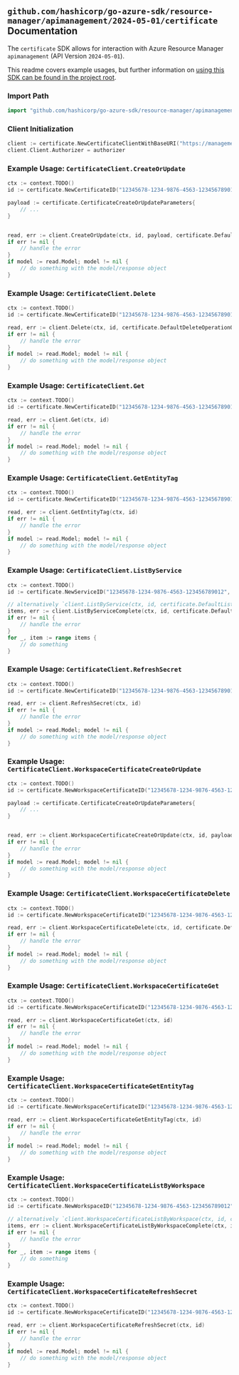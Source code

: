 
## `github.com/hashicorp/go-azure-sdk/resource-manager/apimanagement/2024-05-01/certificate` Documentation

The `certificate` SDK allows for interaction with Azure Resource Manager `apimanagement` (API Version `2024-05-01`).

This readme covers example usages, but further information on [using this SDK can be found in the project root](https://github.com/hashicorp/go-azure-sdk/tree/main/docs).

### Import Path

```go
import "github.com/hashicorp/go-azure-sdk/resource-manager/apimanagement/2024-05-01/certificate"
```


### Client Initialization

```go
client := certificate.NewCertificateClientWithBaseURI("https://management.azure.com")
client.Client.Authorizer = authorizer
```


### Example Usage: `CertificateClient.CreateOrUpdate`

```go
ctx := context.TODO()
id := certificate.NewCertificateID("12345678-1234-9876-4563-123456789012", "example-resource-group", "serviceName", "certificateId")

payload := certificate.CertificateCreateOrUpdateParameters{
	// ...
}


read, err := client.CreateOrUpdate(ctx, id, payload, certificate.DefaultCreateOrUpdateOperationOptions())
if err != nil {
	// handle the error
}
if model := read.Model; model != nil {
	// do something with the model/response object
}
```


### Example Usage: `CertificateClient.Delete`

```go
ctx := context.TODO()
id := certificate.NewCertificateID("12345678-1234-9876-4563-123456789012", "example-resource-group", "serviceName", "certificateId")

read, err := client.Delete(ctx, id, certificate.DefaultDeleteOperationOptions())
if err != nil {
	// handle the error
}
if model := read.Model; model != nil {
	// do something with the model/response object
}
```


### Example Usage: `CertificateClient.Get`

```go
ctx := context.TODO()
id := certificate.NewCertificateID("12345678-1234-9876-4563-123456789012", "example-resource-group", "serviceName", "certificateId")

read, err := client.Get(ctx, id)
if err != nil {
	// handle the error
}
if model := read.Model; model != nil {
	// do something with the model/response object
}
```


### Example Usage: `CertificateClient.GetEntityTag`

```go
ctx := context.TODO()
id := certificate.NewCertificateID("12345678-1234-9876-4563-123456789012", "example-resource-group", "serviceName", "certificateId")

read, err := client.GetEntityTag(ctx, id)
if err != nil {
	// handle the error
}
if model := read.Model; model != nil {
	// do something with the model/response object
}
```


### Example Usage: `CertificateClient.ListByService`

```go
ctx := context.TODO()
id := certificate.NewServiceID("12345678-1234-9876-4563-123456789012", "example-resource-group", "serviceName")

// alternatively `client.ListByService(ctx, id, certificate.DefaultListByServiceOperationOptions())` can be used to do batched pagination
items, err := client.ListByServiceComplete(ctx, id, certificate.DefaultListByServiceOperationOptions())
if err != nil {
	// handle the error
}
for _, item := range items {
	// do something
}
```


### Example Usage: `CertificateClient.RefreshSecret`

```go
ctx := context.TODO()
id := certificate.NewCertificateID("12345678-1234-9876-4563-123456789012", "example-resource-group", "serviceName", "certificateId")

read, err := client.RefreshSecret(ctx, id)
if err != nil {
	// handle the error
}
if model := read.Model; model != nil {
	// do something with the model/response object
}
```


### Example Usage: `CertificateClient.WorkspaceCertificateCreateOrUpdate`

```go
ctx := context.TODO()
id := certificate.NewWorkspaceCertificateID("12345678-1234-9876-4563-123456789012", "example-resource-group", "serviceName", "workspaceId", "certificateId")

payload := certificate.CertificateCreateOrUpdateParameters{
	// ...
}


read, err := client.WorkspaceCertificateCreateOrUpdate(ctx, id, payload, certificate.DefaultWorkspaceCertificateCreateOrUpdateOperationOptions())
if err != nil {
	// handle the error
}
if model := read.Model; model != nil {
	// do something with the model/response object
}
```


### Example Usage: `CertificateClient.WorkspaceCertificateDelete`

```go
ctx := context.TODO()
id := certificate.NewWorkspaceCertificateID("12345678-1234-9876-4563-123456789012", "example-resource-group", "serviceName", "workspaceId", "certificateId")

read, err := client.WorkspaceCertificateDelete(ctx, id, certificate.DefaultWorkspaceCertificateDeleteOperationOptions())
if err != nil {
	// handle the error
}
if model := read.Model; model != nil {
	// do something with the model/response object
}
```


### Example Usage: `CertificateClient.WorkspaceCertificateGet`

```go
ctx := context.TODO()
id := certificate.NewWorkspaceCertificateID("12345678-1234-9876-4563-123456789012", "example-resource-group", "serviceName", "workspaceId", "certificateId")

read, err := client.WorkspaceCertificateGet(ctx, id)
if err != nil {
	// handle the error
}
if model := read.Model; model != nil {
	// do something with the model/response object
}
```


### Example Usage: `CertificateClient.WorkspaceCertificateGetEntityTag`

```go
ctx := context.TODO()
id := certificate.NewWorkspaceCertificateID("12345678-1234-9876-4563-123456789012", "example-resource-group", "serviceName", "workspaceId", "certificateId")

read, err := client.WorkspaceCertificateGetEntityTag(ctx, id)
if err != nil {
	// handle the error
}
if model := read.Model; model != nil {
	// do something with the model/response object
}
```


### Example Usage: `CertificateClient.WorkspaceCertificateListByWorkspace`

```go
ctx := context.TODO()
id := certificate.NewWorkspaceID("12345678-1234-9876-4563-123456789012", "example-resource-group", "serviceName", "workspaceId")

// alternatively `client.WorkspaceCertificateListByWorkspace(ctx, id, certificate.DefaultWorkspaceCertificateListByWorkspaceOperationOptions())` can be used to do batched pagination
items, err := client.WorkspaceCertificateListByWorkspaceComplete(ctx, id, certificate.DefaultWorkspaceCertificateListByWorkspaceOperationOptions())
if err != nil {
	// handle the error
}
for _, item := range items {
	// do something
}
```


### Example Usage: `CertificateClient.WorkspaceCertificateRefreshSecret`

```go
ctx := context.TODO()
id := certificate.NewWorkspaceCertificateID("12345678-1234-9876-4563-123456789012", "example-resource-group", "serviceName", "workspaceId", "certificateId")

read, err := client.WorkspaceCertificateRefreshSecret(ctx, id)
if err != nil {
	// handle the error
}
if model := read.Model; model != nil {
	// do something with the model/response object
}
```
